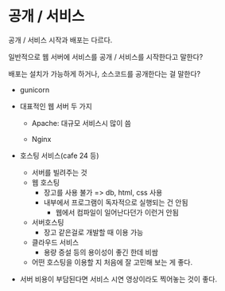 # 공개 / 서비스

공개 / 서비스 시작과 배포는 다르다.

일반적으로 웹 서버에 서비스를 공개 / 서비스를 시작한다고 말한다?

배포는 설치가 가능하게 하거나, 소스코드를 공개한다는 걸 말한다?



- gunicorn

- 대표적인 웹 서버 두 가지

  - Apache: 대규모 서비스시 많이 씀

  - Nginx

- 호스팅 서비스(cafe 24 등)
  - 서버를 빌려주는 것
  - 웹 호스팅
    - 장고를 사용 불가 => db, html, css 사용
    - 내부에서 프로그램이 독자적으로 실행되는 건 안됨
      - 웹에서 컴파일이 일어난다던가 이런거 안됨
  - 서버호스팅
    - 장고 같은걸로 개발할 때 이용 가능
  - 클라우드 서비스
    - 용량 증설 등의 용이성이 좋긴 한데 비쌈
  - 어떤 호스팅을 이용할 지 처음에 잘 고민해 보는 게 좋다.

- 서버 비용이 부담된다면 서비스 시연 영상이라도 찍어놓는 것이 좋다.